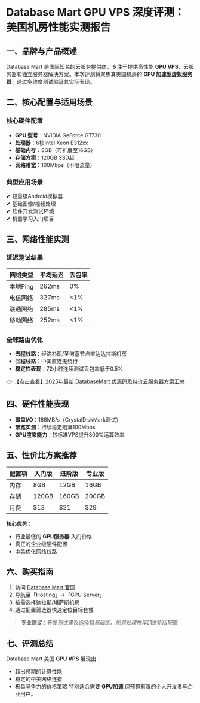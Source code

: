 # Database Mart GPU VPS 深度评测：美国机房性能实测报告

## 一、品牌与产品概述
Database Mart 是国际知名的云服务提供商，专注于提供高性能 **GPU VPS**、云服务器和独立服务器解决方案。本次评测将聚焦其美国机房的 **GPU 加速型虚拟服务器**，通过多维度测试验证其实际表现。

## 二、核心配置与适用场景
### 核心硬件配置
- **GPU 型号**：NVIDIA GeForce GT730
- **处理器**：6核Intel Xeon E312xx
- **基础内存**：8GB（可扩展至16GB）
- **存储方案**：120GB SSD起
- **网络带宽**：100Mbps（不限流量）

### 典型应用场景
✔ 轻量级Android模拟器  
✔ 基础图像/视频处理  
✔ 软件开发测试环境  
✔ 机器学习入门项目

## 三、网络性能实测
### 延迟测试结果
| 网络类型 | 平均延迟 | 丢包率 |
|---------|---------|-------|
| 本地Ping | 262ms | 0% |
| 电信网络 | 327ms | <1% |
| 联通网络 | 285ms | <1% |
| 移动网络 | 252ms | <1% |

### 全球路由优化
- **去程线路**：经洛杉矶/圣何塞节点直达达拉斯机房
- **回程线路**：中美直连无绕行
- **稳定性表现**：72小时连续测试丢包率低于0.5%

👉 [【点击查看】2025年最新 DatabaseMart 优惠码及特价云服务器方案汇总](https://bit.ly/DatabaseMart)

## 四、硬件性能表现
- **磁盘I/O**：188MB/s（CrystalDiskMark测试）
- **带宽实测**：持续稳定跑满100Mbps
- **GPU渲染能力**：较标准VPS提升300%运算效率

## 五、性价比方案推荐
| 配置项 | 入门版 | 进阶版 | 专业版 |
|-------|-------|-------|-------|
| 内存 | 8GB | 12GB | 16GB |
| 存储 | 120GB | 160GB | 200GB |
| 月费 | $13 | $21 | $29 |

**核心优势**：  
- 行业最低的 **GPU服务器** 入门价格
- 真正的企业级硬件配置
- 中美优化网络线路

## 六、购买指南
1. 访问 [Database Mart 官网](https://bit.ly/DatabaseMart)
2. 导航至「Hosting」→「GPU Server」
3. 按需选择达拉斯/堪萨斯机房
4. 通过配置筛选器快速定位目标套餐

> **专业建议**：开发测试建议选择$13基础版，视频处理推荐$21进阶版配置

## 七、评测总结
Database Mart 美国 **GPU VPS** 展现出：
- 超出预期的计算性能
- 稳定的中美网络连接
- 极具竞争力的价格策略
特别适合需要 **GPU加速** 但预算有限的个人开发者与企业用户。